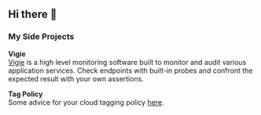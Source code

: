 ## Hi there 👋

### My Side Projects

**Vigie**  
[Vigie](https://vigie.dev) is a high level monitoring software built to monitor and audit various application services. Check endpoints with built-in probes and confront the expected result with your own assertions.

**Tag Policy**  
Some advice for your cloud tagging policy [here](https://tag-policy.docs.vincoll.dev/).

<!--
**Vincoll/Vincoll** is a ✨ _special_ ✨ repository because its `README.md` (this file) appears on your GitHub profile.

Here are some ideas to get you started:

- 🔭 I’m currently working on ...
- 🌱 I’m currently learning ...
- 👯 I’m looking to collaborate on ...
- 🤔 I’m looking for help with ...
- 💬 Ask me about ...
- 📫 How to reach me: ...
- 😄 Pronouns: ...
- ⚡ Fun fact: ...
-->
